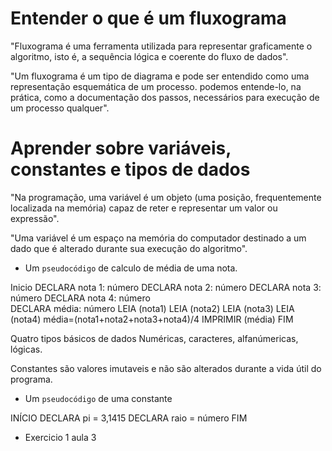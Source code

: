 # Entender o que é um fluxograma

"Fluxograma é uma ferramenta utilizada para representar graficamente o algoritmo, isto é, a sequência lógica e coerente do fluxo de dados".

"Um fluxograma é um tipo de diagrama e pode ser entendido como uma representação esquemática de um processo. podemos entende-lo, na prática, como a documentação dos passos, necessários para execução de um processo qualquer".

# Aprender sobre variáveis, constantes e tipos de dados

"Na programação, uma variável é um objeto (uma posição, frequentemente localizada na memória) capaz de reter e representar um valor ou expressão".

"Uma variável é um espaço na memória do computador destinado a um dado que é alterado durante sua execução do algoritmo".

- Um `pseudocódigo` de calculo de média de uma nota.

Inicio
DECLARA nota 1: número
DECLARA nota 2: número
DECLARA nota 3: número
DECLARA nota 4: número  
DECLARA média: número
LEIA (nota1)
LEIA (nota2)
LEIA (nota3)
LEIA (nota4)
média=(nota1+nota2+nota3+nota4)/4
IMPRIMIR (média)
FIM

Quatro tipos básicos de dados
Numéricas, caracteres, alfanúmericas, lógicas.

Constantes são valores imutaveis e não são alterados durante a vida útil do programa.

- Um `pseudocódigo` de uma constante

INÍCIO
DECLARA pi = 3,1415
DECLARA raio = número
FIM

* Exercicio 1 aula 3

